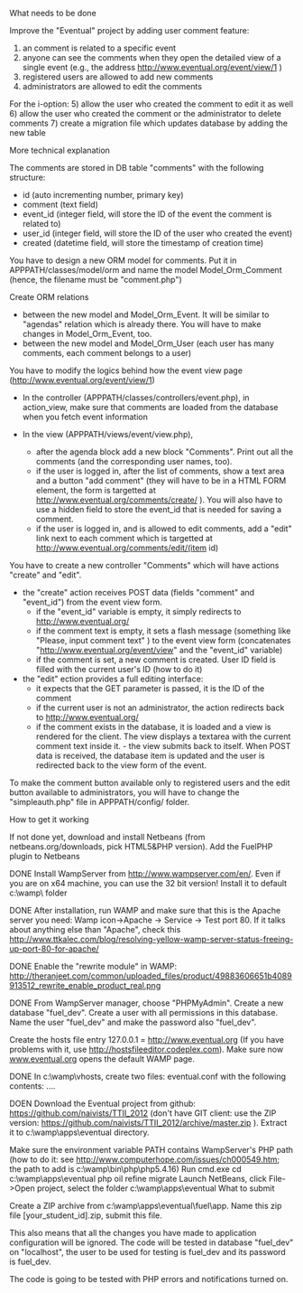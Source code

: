 What needs to be done

Improve the "Eventual" project by adding user comment feature:
1) an comment is related to a specific event
2) anyone can see the comments when they open the detailed view of a single event (e.g., the address http://www.eventual.org/event/view/1 )
3) registered users are allowed to add new comments
4) administrators are allowed to edit the comments

For the i-option:
5) allow the user who created the comment to edit it as well
6) allow the user who created the comment or the administrator to delete comments
7) create a migration file which updates database by adding the new table

More technical explanation

The comments are stored in DB table "comments" with the following structure:
- id (auto incrementing number, primary key)
- comment (text field)
- event_id (integer field, will store the ID of the event the comment is related to)
- user_id (integer field, will store the ID of the user who created the event)
- created (datetime field, will store the timestamp of creation time)

You have to design a new ORM model for comments. Put it in APPPATH/classes/model/orm and name the model Model_Orm_Comment (hence, the filename must be "comment.php")

Create ORM relations
- between the new model and Model_Orm_Event. It will be similar to "agendas" relation which is already there. You will have to make changes in Model_Orm_Event, too.
- between the new model and Model_Orm_User (each user has many comments, each comment belongs to a user)

You have to modify the logics behind how the event view page (http://www.eventual.org/event/view/1)

- In the controller (APPPATH/classes/controllers/event.php), in action_view, make sure that comments are loaded from the database when you fetch event information

- In the view (APPPATH/views/event/view.php),
   - after the agenda block add a new block "Comments". Print out all the comments (and the corresponding user names, too).
   - if the user is logged in, after the list of comments, show a text area and a button "add comment" (they will have to be in a HTML FORM element, the form is targetted at http://www.eventual.org/comments/create/ ). You will also have to use a hidden field to store the event_id that is needed for saving a comment.
   - if the user is logged in, and is allowed to edit comments, add a "edit" link next to each comment which is targetted at http://www.eventual.org/comments/edit/(item id)

You have to create a new controller "Comments" which will have actions "create" and "edit".
- the "create" action receives POST data (fields "comment" and "event_id") from the event view form.
     - if the "event_id" variable is empty, it simply redirects to http://www.eventual.org/
     - if the comment text is empty, it sets a flash message (something like "Please, input comment text" ) to the event view form (concatenates "http://www.eventual.org/event/view" and the "event_id" variable)
     - if the comment is set, a new comment is created. User ID field is filled with the current user's ID (how to do it)
- the "edit" ection provides a full editing interface:
     - it expects that the GET parameter is passed, it is the ID of the comment
     - if the current user is not an administrator, the action redirects back to http://www.eventual.org/
     - if the comment exists in the database, it is loaded and a view is rendered for the client. The view displays a textarea with the current comment text inside it.
      - the view submits back to itself. When POST data is received, the database item is updated and the user is redirected back to the view form of the event.

To make the comment button available only to registered users and the edit button available to administrators, you will have to change the "simpleauth.php" file in APPPATH/config/ folder.

How to get it working

If not done yet, download and install Netbeans (from netbeans.org/downloads, pick HTML5&PHP version). Add the FuelPHP plugin to Netbeans

DONE        Install WampServer from http://www.wampserver.com/en/. Even if you are on x64 machine, you can use the 32 bit version! Install it to default c:\wamp\ folder

DONE        After installation, run WAMP and make sure that this is the Apache server you need: Wamp icon->Apache -> Service -> Test port 80. If it talks about anything else than "Apache", check this http://www.ttkalec.com/blog/resolving-yellow-wamp-server-status-freeing-up-port-80-for-apache/

DONE        Enable the "rewrite module" in WAMP: http://theranjeet.com/common/uploaded_files/product/49883606651b4089913512_rewrite_enable_product_real.png

DONE        From WampServer manager, choose "PHPMyAdmin". Create a new database "fuel_dev". Create a user with all permissions in this database. Name the user "fuel_dev" and make the password also "fuel_dev".

Create the hosts file entry 127.0.0.1  = http://www.eventual.org (If you have problems with it, use http://hostsfileeditor.codeplex.com). Make sure now www.eventual.org opens the default WAMP page.

DONE        In c:\wamp\vhosts, create two files: eventual.conf  with the following contents: ....

DOEN        Download the Eventual project from github: https://github.com/naivists/TTII_2012 (don't have GIT client: use the ZIP version: https://github.com/naivists/TTII_2012/archive/master.zip ). Extract it to c:\wamp\apps\eventual directory.

Make sure the environment variable PATH contains WampServer's PHP path (how to do it: see http://www.computerhope.com/issues/ch000549.htm; the path to add is c:\wamp\bin\php\php5.4.16)
Run cmd.exe
cd c:\wamp\apps\eventual
php oil refine migrate
Launch NetBeans, click File->Open project, select the folder c:\wamp\apps\eventual
What to submit

Create a ZIP archive from c:\wamp\apps\eventual\fuel\app\. Name this zip file [your_student_id].zip, submit this file.

This also means that all the changes you have made to application configuration will be ignored. The code will be tested in database "fuel_dev" on "localhost", the user to be used for testing is fuel_dev and its password is fuel_dev.

The code is going to be tested with PHP errors and notifications turned on.
